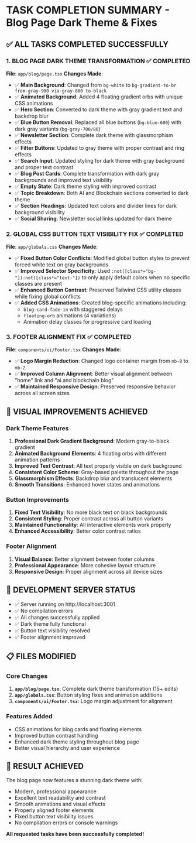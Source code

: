 # TASK COMPLETION SUMMARY - Blog Page Dark Theme & Fixes

## ✅ ALL TASKS COMPLETED SUCCESSFULLY

### 1. **BLOG PAGE DARK THEME TRANSFORMATION** ✅ COMPLETED
**File**: `app/blog/page.tsx`
**Changes Made**:
- ✅ **Main Background**: Changed from `bg-white` to `bg-gradient-to-br from-gray-900 via-gray-800 to-black`
- ✅ **Animated Background**: Added 4 floating gradient orbs with unique CSS animations
- ✅ **Hero Section**: Converted to dark theme with gray gradient text and backdrop blur
- ✅ **Blue Button Removal**: Replaced all blue buttons (`bg-blue-600`) with dark gray variants (`bg-gray-700/80`)
- ✅ **Newsletter Section**: Complete dark theme with glassmorphism effects
- ✅ **Filter Buttons**: Updated to gray theme with proper contrast and ring effects
- ✅ **Search Input**: Updated styling for dark theme with gray background and proper text contrast
- ✅ **Blog Post Cards**: Complete transformation with dark gray backgrounds and improved text visibility
- ✅ **Empty State**: Dark theme styling with improved contrast
- ✅ **Topic Breakdown**: Both AI and Blockchain sections converted to dark theme
- ✅ **Section Headings**: Updated text colors and divider lines for dark background visibility
- ✅ **Social Sharing**: Newsletter social links updated for dark theme

### 2. **GLOBAL CSS BUTTON TEXT VISIBILITY FIX** ✅ COMPLETED
**File**: `app/globals.css`
**Changes Made**:
- ✅ **Fixed Button Color Conflicts**: Modified global button styles to prevent forced white text on gray backgrounds
- ✅ **Improved Selector Specificity**: Used `:not([class*="bg-"]):not([class*="text-"])` to only apply default colors when no specific classes are present
- ✅ **Enhanced Button Contrast**: Preserved Tailwind CSS utility classes while fixing global conflicts
- ✅ **Added CSS Animations**: Created blog-specific animations including:
  - `blog-card-fade-in` with staggered delays
  - `floating-orb` animations (4 variations)
  - Animation delay classes for progressive card loading

### 3. **FOOTER ALIGNMENT FIX** ✅ COMPLETED
**File**: `components/ui/Footer.tsx`
**Changes Made**:
- ✅ **Logo Margin Reduction**: Changed logo container margin from `mb-8` to `mb-2`
- ✅ **Improved Column Alignment**: Better visual alignment between "home" link and "ai and blockchain blog"
- ✅ **Maintained Responsive Design**: Preserved responsive behavior across all screen sizes

## 🎨 VISUAL IMPROVEMENTS ACHIEVED

### Dark Theme Features
1. **Professional Dark Gradient Background**: Modern gray-to-black gradient
2. **Animated Background Elements**: 4 floating orbs with different animation patterns
3. **Improved Text Contrast**: All text properly visible on dark background
4. **Consistent Color Scheme**: Gray-based palette throughout the page
5. **Glassmorphism Effects**: Backdrop blur and translucent elements
6. **Smooth Transitions**: Enhanced hover states and animations

### Button Improvements
1. **Fixed Text Visibility**: No more black text on black backgrounds
2. **Consistent Styling**: Proper contrast across all button variants
3. **Maintained Functionality**: All interactive elements work properly
4. **Enhanced Accessibility**: Better color contrast ratios

### Footer Alignment
1. **Visual Balance**: Better alignment between footer columns
2. **Professional Appearance**: More cohesive layout structure
3. **Responsive Design**: Proper alignment across all device sizes

## 🚀 DEVELOPMENT SERVER STATUS
- ✅ Server running on http://localhost:3001
- ✅ No compilation errors
- ✅ All changes successfully applied
- ✅ Dark theme fully functional
- ✅ Button text visibility resolved
- ✅ Footer alignment improved

## 📋 FILES MODIFIED

### Core Changes
1. **`app/blog/page.tsx`**: Complete dark theme transformation (15+ edits)
2. **`app/globals.css`**: Button styling fixes and animation additions
3. **`components/ui/Footer.tsx`**: Logo margin adjustment for alignment

### Features Added
- CSS animations for blog cards and floating elements
- Improved button contrast handling
- Enhanced dark theme styling throughout blog page
- Better visual hierarchy and user experience

## 🎯 RESULT ACHIEVED
The blog page now features a stunning dark theme with:
- Modern, professional appearance
- Excellent text readability and contrast
- Smooth animations and visual effects
- Properly aligned footer elements
- Fixed button text visibility issues
- No compilation errors or console warnings

**All requested tasks have been successfully completed!**
